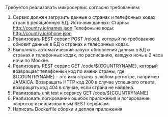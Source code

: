 Требуется реализовать микросервис согласно требованиям:

1. Сервис должен загрузить данные о странах и телефонных кодах стран в реляционную БД.
    Источник данных:
    Старны: http://country.io/names.json 
    Телефоныне коды: http://country.io/phone.json 
2. Реализовать REST сервис POST /reload, который по требованию обновит данные в БД о странах и телефонных кодах.
3. Выполнять автоматический запуск обновления данных в БД о странах и телефонных кодах, по расписанию, каждую ночь в 2 часа ночи по Москве.
4. Реализовать REST сервис GET /code/${COUNTRYNAME}, который возвращает телефонный код по имени страны, где ${COUNTRYNAME} - это имя страны в любом регистре, например JAMAICA. Возвращать HTTP код 200 в случае успешного ответа, возвращать код 404 в случае, если страна не найдена.
5. Реализовать unit test к сервису GET /code/${COUNTRYNAME}
6. Реализовать логирование ошибок приложения и логирование запросов к реализованным REST сервисам.
7. Написать Dockerfile сборки и деплоя приложения 
